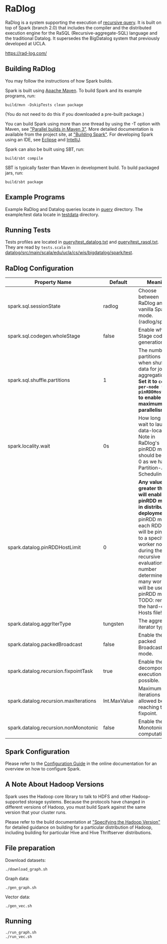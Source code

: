 # RaDlog

RaDlog is a system supporting the execution of [recursive query](https://en.wikipedia.org/wiki/Hierarchical_and_recursive_queries_in_SQL).
It is built on top of Spark (branch 2.0) that includes the compiler
and the distributed execution engine for the RaSQL (Recursive-aggregate-SQL)
language and the traditional Datalog. It supersedes the BigDatalog system
that previously developed at UCLA.

<https://rad-log.com/>

## Building RaDlog

You may follow the instructions of how Spark builds.

Spark is built using [Apache Maven](http://maven.apache.org/).
To build Spark and its example programs, run:

    build/mvn -DskipTests clean package

(You do not need to do this if you downloaded a pre-built package.)

You can build Spark using more than one thread by using the -T option with Maven, see ["Parallel builds in Maven 3"](https://cwiki.apache.org/confluence/display/MAVEN/Parallel+builds+in+Maven+3).
More detailed documentation is available from the project site, at
["Building Spark"](http://spark.apache.org/docs/latest/building-spark.html).
For developing Spark using an IDE, see [Eclipse](https://cwiki.apache.org/confluence/display/SPARK/Useful+Developer+Tools#UsefulDeveloperTools-Eclipse)
and [IntelliJ](https://cwiki.apache.org/confluence/display/SPARK/Useful+Developer+Tools#UsefulDeveloperTools-IntelliJ).

Spark can also be built using SBT, run:

    build/sbt compile

SBT is typically faster than Maven in development build.
To build packaged jars, run:

    build/sbt package
     
## Example Programs

Example RaDlog and Datalog queries locate in [query](query) directory.
The example/test data locate in [testdata](testdata) directory.

## Running Tests

Tests profiles are located in [query/test_datalog.txt](query/test_datalog.txt) and [query/test_rasql.txt](query/test_rasql.txt). They are read by `tests.scala` in [datalog/src/main/scala/edu/ucla/cs/wis/bigdatalog/spark/test](datalog/src/main/scala/edu/ucla/cs/wis/bigdatalog/spark/test).

## RaDlog Configuration

Property Name | Default | Meaning
------------- | -------------| -------------
spark.sql.sessionState|radlog|Choose between RaDlog and vanilla Spark mode. (radlog/spark)
spark.sql.codegen.wholeStage|false|Enable whole Stage code generation.
spark.sql.shuffle.partitions|1|The number of partitions to use when shuffling data for joins or aggregations. **Set it to `cores-per-node * pinRDDHostLimit` to enable the maximum parallelism.**
spark.locality.wait|0s|How long to wait to launch a data-local task. Note in RaDlog's pinRDD mode, it should be set to 0 as we have Partition-Aware Scheduling.
spark.datalog.pinRDDHostLimit|0|**Any value greater than 0 will enable the pinRDD mode in distributed deployment.** In pinRDD mode, each RDD split will be pinned to a specific worker node during the recursive evaluation. This number determines how many workers will be used in pinRDD mode. TODO: remove the hard-coded Hosts file!!!
spark.datalog.aggrIterType|tungsten|The aggregate iterator type.
spark.datalog.packedBroadcast|false|Enable the packed Broadcast mode.
spark.datalog.recursion.fixpointTask|true|Enable the decomposed execution when possible.
spark.datalog.recursion.maxIterations|Int.MaxValue|Maximum iterations allowed before reaching the fixpoint.
spark.datalog.recursion.nonMonotonic|false|Enable the non-Monotonic computation.

## Spark Configuration

Please refer to the [Configuration Guide](http://spark.apache.org/docs/latest/configuration.html)
in the online documentation for an overview on how to configure Spark.

## A Note About Hadoop Versions

Spark uses the Hadoop core library to talk to HDFS and other Hadoop-supported
storage systems. Because the protocols have changed in different versions of
Hadoop, you must build Spark against the same version that your cluster runs.

Please refer to the build documentation at
["Specifying the Hadoop Version"](http://spark.apache.org/docs/latest/building-spark.html#specifying-the-hadoop-version)
for detailed guidance on building for a particular distribution of Hadoop, including
building for particular Hive and Hive Thriftserver distributions.

## File preparation

Download datasets:

```
./download_graph.sh
```

Graph data:

```
./gen_graph.sh
```

Vector data:

```
./gen_vec.sh
```


## Running

```
./run_graph.sh
./run_vec.sh
```